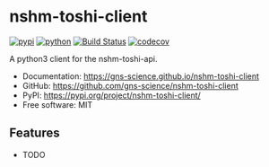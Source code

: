 # nshm-toshi-client

[![pypi](https://img.shields.io/pypi/v/nshm-toshi-client.svg)](https://pypi.org/project/nshm-toshi-client/)
[![python](https://img.shields.io/pypi/pyversions/nshm-toshi-client.svg)](https://pypi.org/project/nshm-toshi-client/)
[![Build Status](https://github.com/gns-science/nshm-toshi-client/actions/workflows/dev.yml/badge.svg)](https://github.com/gns-science/nshm-toshi-client/actions/workflows/dev.yml)
[![codecov](https://codecov.io/gh/gns-science/nshm-toshi-client/branch/main/graphs/badge.svg)](https://codecov.io/github/gns-science/nshm-toshi-client)

A python3 client for the nshm-toshi-api.

* Documentation: <https://gns-science.github.io/nshm-toshi-client>
* GitHub: <https://github.com/gns-science/nshm-toshi-client>
* PyPI: <https://pypi.org/project/nshm-toshi-client/>
* Free software: MIT

## Features

- TODO

